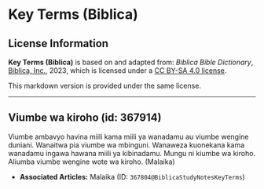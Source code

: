 # Key Terms (Biblica)

## License Information

**Key Terms (Biblica)** is based on and adapted from: _Biblica Bible Dictionary_, [Biblica, Inc.](https://www.biblica.com/), 2023, which is licensed under a [CC BY-SA 4.0 license](https://creativecommons.org/licenses/by-sa/4.0/legalcode.en).

This markdown version is provided under the same license.



--------------------------------

## Viumbe wa kiroho (id: 367914)

Viumbe ambavyo havina miili kama miili ya wanadamu au viumbe wengine duniani. Wanaitwa pia viumbe wa mbinguni. Wanaweza kuonekana kama wanadamu ingawa hawana miili ya kibinadamu. Mungu ni kiumbe wa kiroho. Aliumba viumbe wengine wote wa kiroho. (Malaika)

* **Associated Articles:** Malaika (ID: `367804@BiblicaStudyNotesKeyTerms`)

